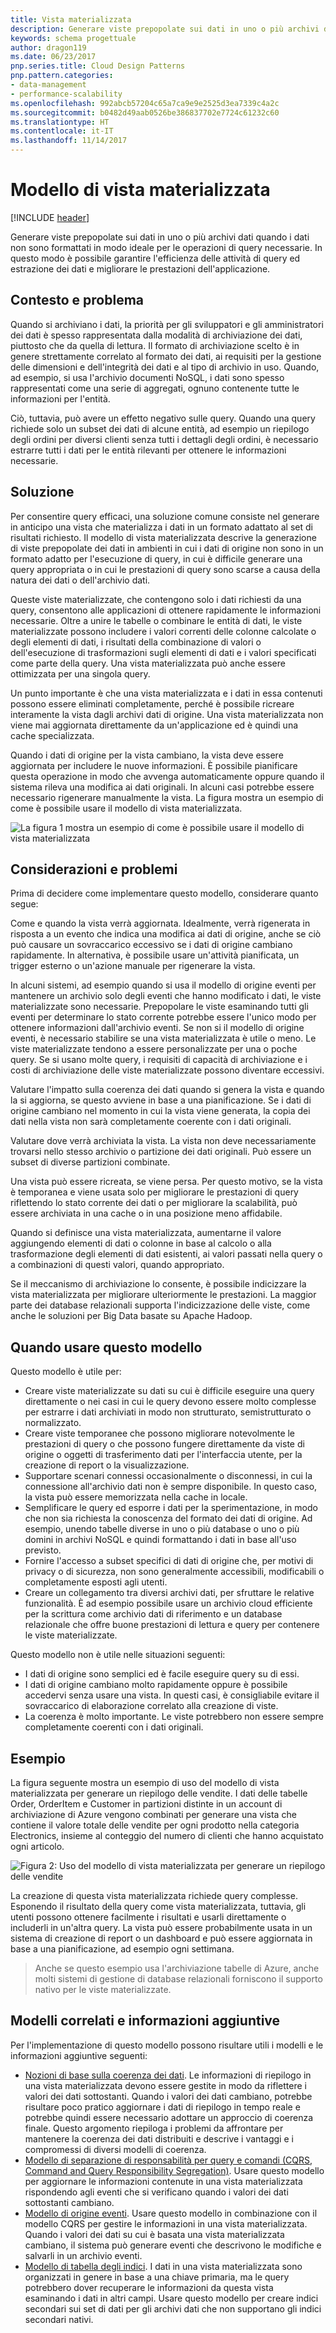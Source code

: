```yaml
---
title: Vista materializzata
description: Generare viste prepopolate sui dati in uno o più archivi dati quando i dati non sono formattati in modo ideale per le operazioni di query necessarie.
keywords: schema progettuale
author: dragon119
ms.date: 06/23/2017
pnp.series.title: Cloud Design Patterns
pnp.pattern.categories:
- data-management
- performance-scalability
ms.openlocfilehash: 992abcb57204c65a7ca9e9e2525d3ea7339c4a2c
ms.sourcegitcommit: b0482d49aab0526be386837702e7724c61232c60
ms.translationtype: HT
ms.contentlocale: it-IT
ms.lasthandoff: 11/14/2017
---
```

# <a name="materialized-view-pattern"></a>Modello di vista materializzata

[!INCLUDE [header](../_includes/header.md)]

Generare viste prepopolate sui dati in uno o più archivi dati quando i dati non sono formattati in modo ideale per le operazioni di query necessarie. In questo modo è possibile garantire l'efficienza delle attività di query ed estrazione dei dati e migliorare le prestazioni dell'applicazione.

## <a name="context-and-problem"></a>Contesto e problema

Quando si archiviano i dati, la priorità per gli sviluppatori e gli amministratori dei dati è spesso rappresentata dalla modalità di archiviazione dei dati, piuttosto che da quella di lettura. Il formato di archiviazione scelto è in genere strettamente correlato al formato dei dati, ai requisiti per la gestione delle dimensioni e dell'integrità dei dati e al tipo di archivio in uso. Quando, ad esempio, si usa l'archivio documenti NoSQL, i dati sono spesso rappresentati come una serie di aggregati, ognuno contenente tutte le informazioni per l'entità.

Ciò, tuttavia, può avere un effetto negativo sulle query. Quando una query richiede solo un subset dei dati di alcune entità, ad esempio un riepilogo degli ordini per diversi clienti senza tutti i dettagli degli ordini, è necessario estrarre tutti i dati per le entità rilevanti per ottenere le informazioni necessarie.

## <a name="solution"></a>Soluzione

Per consentire query efficaci, una soluzione comune consiste nel generare in anticipo una vista che materializza i dati in un formato adattato al set di risultati richiesto. Il modello di vista materializzata descrive la generazione di viste prepopolate dei dati in ambienti in cui i dati di origine non sono in un formato adatto per l'esecuzione di query, in cui è difficile generare una query appropriata o in cui le prestazioni di query sono scarse a causa della natura dei dati o dell'archivio dati.

Queste viste materializzate, che contengono solo i dati richiesti da una query, consentono alle applicazioni di ottenere rapidamente le informazioni necessarie. Oltre a unire le tabelle o combinare le entità di dati, le viste materializzate possono includere i valori correnti delle colonne calcolate o degli elementi di dati, i risultati della combinazione di valori o dell'esecuzione di trasformazioni sugli elementi di dati e i valori specificati come parte della query. Una vista materializzata può anche essere ottimizzata per una singola query.

Un punto importante è che una vista materializzata e i dati in essa contenuti possono essere eliminati completamente, perché è possibile ricreare interamente la vista dagli archivi dati di origine. Una vista materializzata non viene mai aggiornata direttamente da un'applicazione ed è quindi una cache specializzata.

Quando i dati di origine per la vista cambiano, la vista deve essere aggiornata per includere le nuove informazioni. È possibile pianificare questa operazione in modo che avvenga automaticamente oppure quando il sistema rileva una modifica ai dati originali. In alcuni casi potrebbe essere necessario rigenerare manualmente la vista. La figura mostra un esempio di come è possibile usare il modello di vista materializzata.

![La figura 1 mostra un esempio di come è possibile usare il modello di vista materializzata](./_images/materialized-view-pattern-diagram.png)


## <a name="issues-and-considerations"></a>Considerazioni e problemi

Prima di decidere come implementare questo modello, considerare quanto segue:

Come e quando la vista verrà aggiornata. Idealmente, verrà rigenerata in risposta a un evento che indica una modifica ai dati di origine, anche se ciò può causare un sovraccarico eccessivo se i dati di origine cambiano rapidamente. In alternativa, è possibile usare un'attività pianificata, un trigger esterno o un'azione manuale per rigenerare la vista.

In alcuni sistemi, ad esempio quando si usa il modello di origine eventi per mantenere un archivio solo degli eventi che hanno modificato i dati, le viste materializzate sono necessarie. Prepopolare le viste esaminando tutti gli eventi per determinare lo stato corrente potrebbe essere l'unico modo per ottenere informazioni dall'archivio eventi. Se non si il modello di origine eventi, è necessario stabilire se una vista materializzata è utile o meno. Le viste materializzate tendono a essere personalizzate per una o poche query. Se si usano molte query, i requisiti di capacità di archiviazione e i costi di archiviazione delle viste materializzate possono diventare eccessivi.

Valutare l'impatto sulla coerenza dei dati quando si genera la vista e quando la si aggiorna, se questo avviene in base a una pianificazione. Se i dati di origine cambiano nel momento in cui la vista viene generata, la copia dei dati nella vista non sarà completamente coerente con i dati originali.

Valutare dove verrà archiviata la vista. La vista non deve necessariamente trovarsi nello stesso archivio o partizione dei dati originali. Può essere un subset di diverse partizioni combinate.

Una vista può essere ricreata, se viene persa. Per questo motivo, se la vista è temporanea e viene usata solo per migliorare le prestazioni di query riflettendo lo stato corrente dei dati o per migliorare la scalabilità, può essere archiviata in una cache o in una posizione meno affidabile.

Quando si definisce una vista materializzata, aumentarne il valore aggiungendo elementi di dati o colonne in base al calcolo o alla trasformazione degli elementi di dati esistenti, ai valori passati nella query o a combinazioni di questi valori, quando appropriato.

Se il meccanismo di archiviazione lo consente, è possibile indicizzare la vista materializzata per migliorare ulteriormente le prestazioni. La maggior parte dei database relazionali supporta l'indicizzazione delle viste, come anche le soluzioni per Big Data basate su Apache Hadoop.

## <a name="when-to-use-this-pattern"></a>Quando usare questo modello

Questo modello è utile per:
- Creare viste materializzate su dati su cui è difficile eseguire una query direttamente o nei casi in cui le query devono essere molto complesse per estrarre i dati archiviati in modo non strutturato, semistrutturato o normalizzato.
- Creare viste temporanee che possono migliorare notevolmente le prestazioni di query o che possono fungere direttamente da viste di origine o oggetti di trasferimento dati per l'interfaccia utente, per la creazione di report o la visualizzazione.
- Supportare scenari connessi occasionalmente o disconnessi, in cui la connessione all'archivio dati non è sempre disponibile. In questo caso, la vista può essere memorizzata nella cache in locale.
- Semplificare le query ed esporre i dati per la sperimentazione, in modo che non sia richiesta la conoscenza del formato dei dati di origine. Ad esempio, unendo tabelle diverse in uno o più database o uno o più domini in archivi NoSQL e quindi formattando i dati in base all'uso previsto.
- Fornire l'accesso a subset specifici di dati di origine che, per motivi di privacy o di sicurezza, non sono generalmente accessibili, modificabili o completamente esposti agli utenti.
- Creare un collegamento tra diversi archivi dati, per sfruttare le relative funzionalità. È ad esempio possibile usare un archivio cloud efficiente per la scrittura come archivio dati di riferimento e un database relazionale che offre buone prestazioni di lettura e query per contenere le viste materializzate.

Questo modello non è utile nelle situazioni seguenti:
- I dati di origine sono semplici ed è facile eseguire query su di essi.
- I dati di origine cambiano molto rapidamente oppure è possibile accedervi senza usare una vista. In questi casi, è consigliabile evitare il sovraccarico di elaborazione correlato alla creazione di viste.
- La coerenza è molto importante. Le viste potrebbero non essere sempre completamente coerenti con i dati originali.

## <a name="example"></a>Esempio

La figura seguente mostra un esempio di uso del modello di vista materializzata per generare un riepilogo delle vendite. I dati delle tabelle Order, OrderItem e Customer in partizioni distinte in un account di archiviazione di Azure vengono combinati per generare una vista che contiene il valore totale delle vendite per ogni prodotto nella categoria Electronics, insieme al conteggio del numero di clienti che hanno acquistato ogni articolo.

![Figura 2: Uso del modello di vista materializzata per generare un riepilogo delle vendite](./_images/materialized-view-summary-diagram.png)


La creazione di questa vista materializzata richiede query complesse. Esponendo il risultato della query come vista materializzata, tuttavia, gli utenti possono ottenere facilmente i risultati e usarli direttamente o includerli in un'altra query. La vista può essere probabilmente usata in un sistema di creazione di report o un dashboard e può essere aggiornata in base a una pianificazione, ad esempio ogni settimana.

>  Anche se questo esempio usa l'archiviazione tabelle di Azure, anche molti sistemi di gestione di database relazionali forniscono il supporto nativo per le viste materializzate.

## <a name="related-patterns-and-guidance"></a>Modelli correlati e informazioni aggiuntive

Per l'implementazione di questo modello possono risultare utili i modelli e le informazioni aggiuntive seguenti:
- [Nozioni di base sulla coerenza dei dati](https://msdn.microsoft.com/library/dn589800.aspx). Le informazioni di riepilogo in una vista materializzata devono essere gestite in modo da riflettere i valori dei dati sottostanti. Quando i valori dei dati cambiano, potrebbe risultare poco pratico aggiornare i dati di riepilogo in tempo reale e potrebbe quindi essere necessario adottare un approccio di coerenza finale. Questo argomento riepiloga i problemi da affrontare per mantenere la coerenza dei dati distribuiti e descrive i vantaggi e i compromessi di diversi modelli di coerenza.
- [Modello di separazione di responsabilità per query e comandi (CQRS, Command and Query Responsibility Segregation)](cqrs.md). Usare questo modello per aggiornare le informazioni contenute in una vista materializzata rispondendo agli eventi che si verificano quando i valori dei dati sottostanti cambiano.
- [Modello di origine eventi](event-sourcing.md). Usare questo modello in combinazione con il modello CQRS per gestire le informazioni in una vista materializzata. Quando i valori dei dati su cui è basata una vista materializzata cambiano, il sistema può generare eventi che descrivono le modifiche e salvarli in un archivio eventi.
- [Modello di tabella degli indici](index-table.md). I dati in una vista materializzata sono organizzati in genere in base a una chiave primaria, ma le query potrebbero dover recuperare le informazioni da questa vista esaminando i dati in altri campi. Usare questo modello per creare indici secondari sui set di dati per gli archivi dati che non supportano gli indici secondari nativi.
